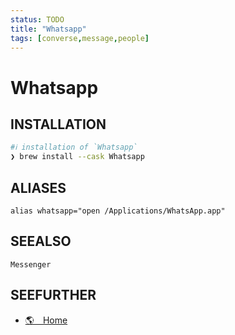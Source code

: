 ```yaml
---
status: TODO
title: "Whatsapp"
tags: [converse,message,people]
---
```


# Whatsapp

## INSTALLATION


```bash
#ℹ︎ installation of `Whatsapp`
❯ brew install --cask Whatsapp
```



## ALIASES

    alias whatsapp="open /Applications/WhatsApp.app"


## SEEALSO

    Messenger

## SEEFURTHER

- [🌎 Home](https://web.whatsapp.com/)
